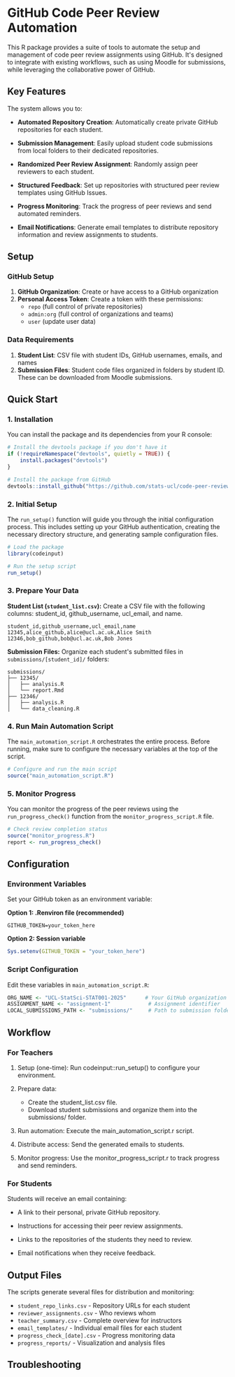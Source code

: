 # GitHub Code Peer Review Automation

This R package provides a suite of tools to automate the setup and management of code peer review assignments using GitHub.
It's designed to integrate with existing workflows, such as using Moodle for submissions, while leveraging the collaborative power of GitHub.

## Key Features

The system allows you to:

- **Automated Repository Creation**: Automatically create private GitHub repositories for each student.

- **Submission Management**: Easily upload student code submissions from local folders to their dedicated repositories.

- **Randomized Peer Review Assignment**: Randomly assign peer reviewers to each student.

- **Structured Feedback**: Set up repositories with structured peer review templates using GitHub Issues.

- **Progress Monitoring**: Track the progress of peer reviews and send automated reminders.

- **Email Notifications**: Generate email templates to distribute repository information and review assignments to students.

## Setup

### GitHub Setup

1. **GitHub Organization**: Create or have access to a GitHub organization
2. **Personal Access Token**: Create a token with these permissions:
   - `repo` (full control of private repositories)
   - `admin:org` (full control of organizations and teams)
   - `user` (update user data)

### Data Requirements

1. **Student List**: CSV file with student IDs, GitHub usernames, emails, and names
2. **Submission Files**: Student code files organized in folders by student ID. These can be downloaded from Moodle submissions.

## Quick Start

### 1. Installation

You can install the package and its dependencies from your R console:

```r
# Install the devtools package if you don't have it
if (!requireNamespace("devtools", quietly = TRUE)) {
    install.packages("devtools")
}

# Install the package from GitHub
devtools::install_github("https://github.com/stats-ucl/code-peer-review")
```

### 2. Initial Setup

The `run_setup()` function will guide you through the initial configuration process.
This includes setting up your GitHub authentication, creating the necessary directory structure, and generating sample configuration files.

```r
# Load the package
library(codeinput)

# Run the setup script
run_setup()
```

### 3. Prepare Your Data

**Student List (`student_list.csv`):** Create a CSV file with the following columns: student_id, github_username, ucl_email, and name.

```csv
student_id,github_username,ucl_email,name
12345,alice_github,alice@ucl.ac.uk,Alice Smith
12346,bob_github,bob@ucl.ac.uk,Bob Jones
```

**Submission Files:**
Organize each student's submitted files in `submissions/[student_id]/` folders:

```
submissions/
├── 12345/
│   ├── analysis.R
│   └── report.Rmd
├── 12346/
│   ├── analysis.R
│   └── data_cleaning.R
```

### 4. Run Main Automation Script

The `main_automation_script.R` orchestrates the entire process. Before running, make sure to configure the necessary variables at the top of the script.

```r
# Configure and run the main script
source("main_automation_script.R")
```

### 5. Monitor Progress

You can monitor the progress of the peer reviews using the `run_progress_check()` function from the `monitor_progress_script.R` file.

```r
# Check review completion status
source("monitor_progress.R")
report <- run_progress_check()
```

## Configuration

### Environment Variables
Set your GitHub token as an environment variable:

**Option 1: .Renviron file (recommended)**
```
GITHUB_TOKEN=your_token_here
```

**Option 2: Session variable**
```r
Sys.setenv(GITHUB_TOKEN = "your_token_here")
```

### Script Configuration
Edit these variables in `main_automation_script.R`:
```r
ORG_NAME <- "UCL-StatSci-STAT001-2025"      # Your GitHub organization
ASSIGNMENT_NAME <- "assignment-1"            # Assignment identifier
LOCAL_SUBMISSIONS_PATH <- "submissions/"     # Path to submission folders
```

## Workflow

### For Teachers

1. Setup (one-time): Run codeinput::run_setup() to configure your environment.

2. Prepare data:
   - Create the student_list.csv file.
   - Download student submissions and organize them into the submissions/ folder.

3. Run automation: Execute the main_automation_script.r script.

4. Distribute access: Send the generated emails to students.

5. Monitor progress: Use the monitor_progress_script.r to track progress and send reminders.

### For Students

Students will receive an email containing:

- A link to their personal, private GitHub repository.

- Instructions for accessing their peer review assignments.

- Links to the repositories of the students they need to review.

- Email notifications when they receive feedback.

## Output Files

The scripts generate several files for distribution and monitoring:

- `student_repo_links.csv` - Repository URLs for each student
- `reviewer_assignments.csv` - Who reviews whom
- `teacher_summary.csv` - Complete overview for instructors
- `email_templates/` - Individual email files for each student
- `progress_check_[date].csv` - Progress monitoring data
- `progress_reports/` - Visualization and analysis files


## Troubleshooting


